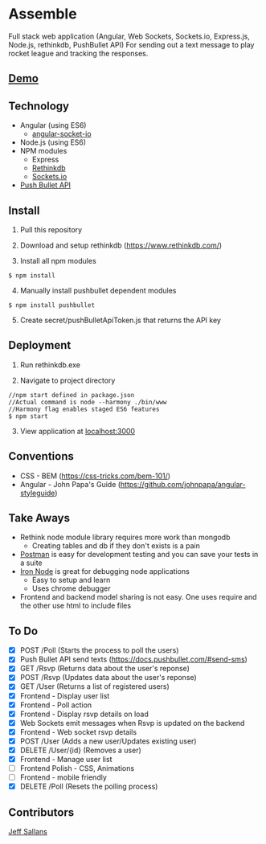 # Assemble

Full stack web application (Angular, Web Sockets, Sockets.io, Express.js, Node.js, rethinkdb, PushBullet API) For sending out a text message to play rocket league and tracking the responses.

## [Demo](http://assemble.jeffsallans.com)

## Technology

* Angular (using ES6)
  * [angular-socket-io](https://github.com/btford/angular-socket-io)
* Node.js (using ES6)
* NPM modules
  * Express
  * [Rethinkdb](https://rethinkdb.com)
  * [Sockets.io](http://socket.io/download/)
* [Push Bullet API](https://docs.pushbullet.com/#send-sms)

## Install

1) Pull this repository

2) Download and setup rethinkdb (https://www.rethinkdb.com/)

3) Install all npm modules
```
$ npm install
```
4) Manually install pushbullet dependent modules
```
$ npm install pushbullet
```

5) Create secret/pushBulletApiToken.js that returns the API key

## Deployment

1) Run rethinkdb.exe

2) Navigate to project directory
```
//npm start defined in package.json
//Actual command is node --harmony ./bin/www
//Harmony flag enables staged ES6 features
$ npm start
```

3) View application at [localhost:3000](http://localhost:3000)

## Conventions

* CSS - BEM (https://css-tricks.com/bem-101/)
* Angular - John Papa's Guide (https://github.com/johnpapa/angular-styleguide)

## Take Aways

* Rethink node module library requires more work than mongodb
  * Creating tables and db if they don't exists is a pain
* [Postman](https://www.getpostman.com/) is easy for development testing and you can save your tests in a suite
* [Iron Node](http://s-a.github.io/iron-node/) is great for debugging node applications
  * Easy to setup and learn
  * Uses chrome debugger
* Frontend and backend model sharing is not easy.  One uses require and the other use html to include files

## To Do

- [x] POST /Poll (Starts the process to poll the users)
- [x] Push Bullet API send texts (https://docs.pushbullet.com/#send-sms)
- [x] GET /Rsvp (Returns data about the user's reponse)
- [x] POST /Rsvp (Updates data about the user's reponse)
- [x] GET /User (Returns a list of registered users)
- [x] Frontend - Display user list
- [x] Frontend - Poll action
- [x] Frontend - Display rsvp details on load
- [x] Web Sockets emit messages when Rsvp is updated on the backend
- [x] Frontend - Web socket rsvp details
- [x] POST /User (Adds a new user/Updates existing user)
- [x] DELETE /User/{id} (Removes a user)
- [x] Frontend - Manage user list
- [ ] Frontend Polish - CSS, Animations
- [ ] Frontend - mobile friendly
- [x] DELETE /Poll (Resets the polling process)

## Contributors

[Jeff Sallans](https://github.com/JeffSallans)